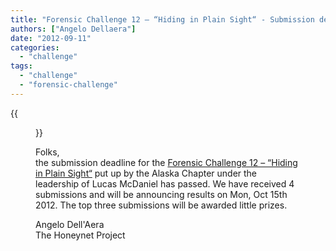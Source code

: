 ```yaml
---
title: "Forensic Challenge 12 – “Hiding in Plain Sight“ - Submission deadline passed"
authors: ["Angelo Dellaera"]
date: "2012-09-11"
categories: 
  - "challenge"
tags: 
  - "challenge"
  - "forensic-challenge"
---
```

{{<figure src="images/banner.png" alt="Banner" width="50%">}}

Folks,  
the submission deadline for the [Forensic Challenge 12 – “Hiding in Plain Sight“](https://www.honeynet.org/node/906) put up by the Alaska Chapter under the leadership of Lucas McDaniel has passed. We have received 4 submissions and will be announcing results on Mon, Oct 15th 2012. The top three submissions will be awarded little prizes.  
  
Angelo Dell'Aera  
The Honeynet Project
